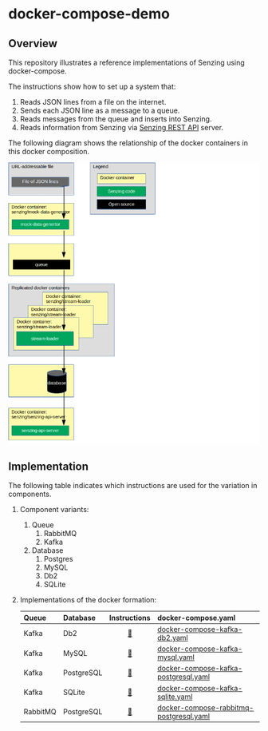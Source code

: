 # docker-compose-demo

## Overview

This repository illustrates a reference implementations of Senzing using docker-compose.

The instructions show how to set up a system that:

1. Reads JSON lines from a file on the internet.
1. Sends each JSON line as a message to a queue.
1. Reads messages from the queue and inserts into Senzing.
1. Reads information from Senzing via [Senzing REST API](https://github.com/Senzing/senzing-rest-api) server.

The following diagram shows the relationship of the docker containers in this docker composition.

![Image of architecture](docs/img-architecture/architecture.png)

## Implementation

The following table indicates which instructions are used for the variation in components.

1. Component variants:
    1. Queue
        1. RabbitMQ
        1. Kafka
    1. Database
        1. Postgres
        1. MySQL
        1. Db2
        1. SQLite
1. Implementations of the docker formation:

    | Queue    | Database   | Instructions | docker-compose.yaml |
    |----------|------------|:------------:|---------------------|
    | Kafka    | Db2        | [:page_facing_up:](docs/docker-compose-kafka-db2/README.md) | [docker-compose-kafka-db2.yaml](docker-compose-kafka-db2.yaml) |
    | Kafka    | MySQL      | [:page_facing_up:](docs/docker-compose-kafka-mysql/README.md) | [docker-compose-kafka-mysql.yaml](docker-compose-kafka-mysql.yaml) |
    | Kafka    | PostgreSQL | [:page_facing_up:](docs/docker-compose-kafka-postgresql/README.md) | [docker-compose-kafka-postgresql.yaml](docker-compose-kafka-postgresql.yaml) |
    | Kafka    | SQLite     | [:page_facing_up:](docs/docker-compose-kafka-sqlite/README.md) | [docker-compose-kafka-sqlite.yaml](docker-compose-kafka-sqlite.yaml) |
    | RabbitMQ | PostgreSQL | [:page_facing_up:](docs/docker-compose-rabbitmq-postgresql/README.md) | [docker-compose-rabbitmq-postgresql.yaml](docker-compose-rabbitmq-postgresql.yaml) |
